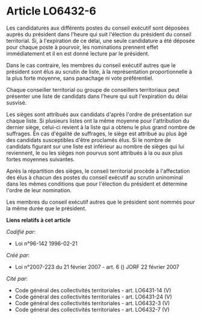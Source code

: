 # Article LO6432-6

Les candidatures aux différents postes du conseil exécutif sont déposées auprès du président dans l'heure qui suit l'élection
du président du conseil territorial. Si, à l'expiration de ce délai, une seule candidature a été déposée pour chaque poste à
pourvoir, les nominations prennent effet immédiatement et il en est donné lecture par le président.

Dans le cas contraire, les membres du conseil exécutif autres que le président sont élus au scrutin de liste, à la
représentation proportionnelle à la plus forte moyenne, sans panachage ni vote préférentiel.

Chaque conseiller territorial ou groupe de conseillers territoriaux peut présenter une liste de candidats dans l'heure qui
suit l'expiration du délai susvisé.

Les sièges sont attribués aux candidats d'après l'ordre de présentation sur chaque liste. Si plusieurs listes ont la même
moyenne pour l'attribution du dernier siège, celui-ci revient à la liste qui a obtenu le plus grand nombre de suffrages. En
cas d'égalité de suffrages, le siège est attribué au plus âgé des candidats susceptibles d'être proclamés élus. Si le nombre
de candidats figurant sur une liste est inférieur au nombre de sièges qui lui reviennent, le ou les sièges non pourvus sont
attribués à la ou aux plus fortes moyennes suivantes.

Après la répartition des sièges, le conseil territorial procède à l'affectation des élus à chacun des postes du conseil
exécutif au scrutin uninominal dans les mêmes conditions que pour l'élection du président et détermine l'ordre de leur
nomination.

Les membres du conseil exécutif autres que le président sont nommés pour la même durée que le président.

**Liens relatifs à cet article**

_Codifié par_:

  - Loi n°96-142 1996-02-21

_Créé par_:

  - Loi n°2007-223 du 21 février 2007 - art. 6 () JORF 22 février 2007

_Cité par_:

  - Code général des collectivités territoriales - art. LO6431-14 (V)
  - Code général des collectivités territoriales - art. LO6431-24 (V)
  - Code général des collectivités territoriales - art. LO6432-3 (V)
  - Code général des collectivités territoriales - art. LO6432-7 (V)
